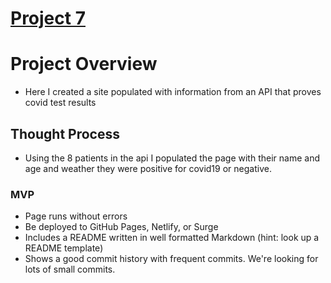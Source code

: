 # <strong> [Project 7](https://6265accce9167a6fca0dc4b0--aquamarine-belekoy-ebf984.netlify.app/)</strong>


# Project Overview

- Here I created a site populated with information from an API that proves covid test results

## Thought Process

- Using the 8 patients in the api I populated the page with their name and age and weather they were positive for covid19 or negative.

### MVP
- Page runs without errors
- Be deployed to GitHub Pages, Netlify, or Surge
- Includes a README written in well formatted Markdown (hint: look up a README template)
- Shows a good commit history with frequent commits. We're looking for lots of small commits.


